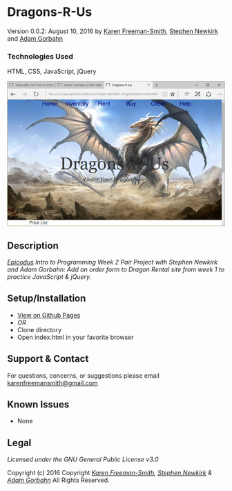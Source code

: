 # Dragons-R-Us
Version 0.0.2: August 10, 2016
by [Karen Freeman-Smith](https://karenfreemansmith.github.io), [Stephen Newkirk](https://github.com/NewkirkS) and [Adam Gorbahn](https://github.com/Pyrrus)

### Technologies Used
HTML, CSS, JavaScript, jQuery

![screenshot of project running](screenshot.png)

## Description
*[Epicodus](http://epicodus.com) Intro to Programming Week 2 Pair Project with Stephen Newkirk and Adam Gorbahn: Add an order form to Dragon Rental site from week 1 to practice JavaScript & jQuery.*

## Setup/Installation
* [View on Github Pages](https://karenfreemansmith.github.io/Epic-IntroWk2-DragonRentals)
* _OR_
* Clone directory
* Open index.html in your favorite browser

## Support & Contact
For questions, concerns, or suggestions please email karenfreemansmith@gmail.com

## Known Issues
* None

## Legal
*Licensed under the GNU General Public License v3.0*

Copyright (c) 2016 Copyright _[Karen Freeman-Smith](https://karenfreemansmith.github.io), [Stephen Newkirk](https://github.com/NewkirkS) & [Adam Gorbahn](https://github.com/Pyrrus)_ All Rights Reserved.

